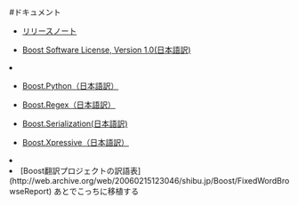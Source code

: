 #ドキュメント

- [リリースノート](https://sites.google.com/site/boostjp/document/version)

- [Boost Software License, Version 1.0(日本語訳)](http://hamigaki.sourceforge.jp/doc/html/license.html)
<li>
</li>

- [Boost.Python（日本語訳）](http://alpha.sourceforge.jp/devel/boost.python_ja.pdf)

- [Boost.Regex（日本語訳）](http://alpha.sourceforge.jp/devel/boost.regex_ja.pdf)

- [Boost.Serialization(日本語訳)](https://sites.google.com/site/boostjp/document/boostserialization)

- [Boost.Xpressive（日本語訳）](http://alpha.sourceforge.jp/devel/boost.xpressive_ja.pdf)
<li>
</li>
<li>[Boost翻訳プロジェクトの訳語表](http://web.archive.org/web/20060215123046/shibu.jp/Boost/FixedWordBrowseReport)
あとでこっちに移植する</li>


